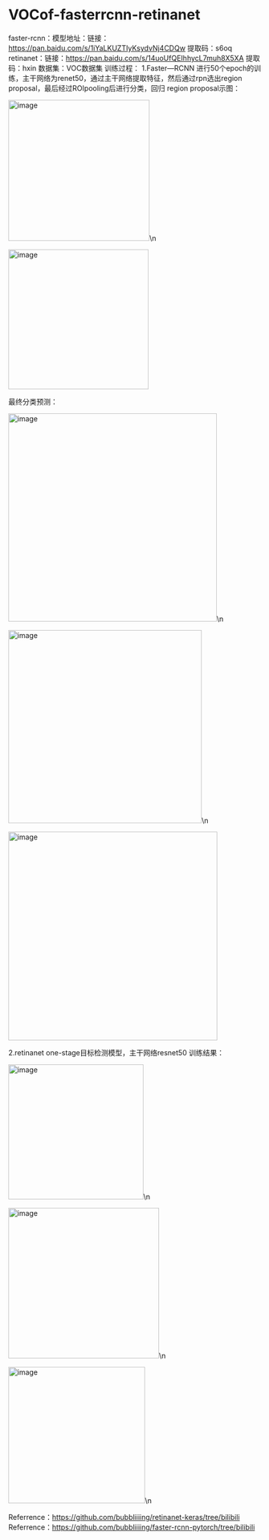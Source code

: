 # VOCof-fasterrcnn-retinanet
faster-rcnn：模型地址：链接：https://pan.baidu.com/s/1iYaLKUZTIyKsydvNj4CDQw 
提取码：s6oq 
retinanet：链接：https://pan.baidu.com/s/14uoUfQEIhhycL7muh8X5XA 
提取码：hxin 
数据集：VOC数据集
训练过程：
1.Faster—RCNN
进行50个epoch的训练，主干网络为renet50，通过主干网络提取特征，然后通过rpn选出region proposal，最后经过ROIpooling后进行分类，回归
region proposal示图：

<img width="281" alt="image" src="https://github.com/JoyTzuWon/VOCof-fasterrcnn-retinanet/assets/129930916/8b1f794f-0800-4ea3-894c-17905f104e02">\n







<img width="279" alt="image" src="https://github.com/JoyTzuWon/VOCof-fasterrcnn-retinanet/assets/129930916/7ca4c9ec-0469-44d3-a34b-b54d17fa4b58">

最终分类预测：

<img width="415" alt="image" src="https://github.com/JoyTzuWon/VOCof-fasterrcnn-retinanet/assets/129930916/d9087ea9-39a4-413e-8e67-09a71f21d052">\n




<img width="385" alt="image" src="https://github.com/JoyTzuWon/VOCof-fasterrcnn-retinanet/assets/129930916/244bbc04-31a2-4635-8570-18eb7a0492ec">\n




<img width="416" alt="image" src="https://github.com/JoyTzuWon/VOCof-fasterrcnn-retinanet/assets/129930916/de1875c8-fcd6-4701-ad51-1a51e0416fe6">

2.retinanet
one-stage目标检测模型，主干网络resnet50
训练结果：

<img width="269" alt="image" src="https://github.com/JoyTzuWon/VOCof-fasterrcnn-retinanet/assets/129930916/e8be7382-8d80-4049-840b-211d67c55ace">\n




<img width="300" alt="image" src="https://github.com/JoyTzuWon/VOCof-fasterrcnn-retinanet/assets/129930916/39706f61-5c35-4d01-83e9-b4ab8fbbe8f7">\n




<img width="272" alt="image" src="https://github.com/JoyTzuWon/VOCof-fasterrcnn-retinanet/assets/129930916/da338d38-ca6e-43f8-9fa9-7a42d4549d70">\n


Referrence：https://github.com/bubbliiiing/retinanet-keras/tree/bilibili
Referrence：https://github.com/bubbliiiing/faster-rcnn-pytorch/tree/bilibili
